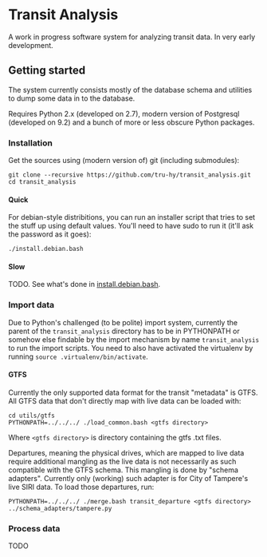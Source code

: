 # Transit Analysis

A work in progress software system for analyzing transit data.
In very early development.


## Getting started

The system currently consists mostly of the database
schema and utilities to dump some data in to the database.

Requires Python 2.x (developed on 2.7), modern version of Postgresql
(developed on 9.2) and a bunch of more or less obscure Python
packages.

### Installation

Get the sources using (modern version of) git (including submodules):

    git clone --recursive https://github.com/tru-hy/transit_analysis.git
    cd transit_analysis

#### Quick

For debian-style distribitions, you can run an installer script that
tries to set the stuff up using default values. You'll need to have
sudo to run it (it'll ask the password as it goes):
   
    ./install.debian.bash



#### Slow

TODO. See what's done in [install.debian.bash](install.debian.bash).

### Import data

Due to Python's challenged (to be polite) import system, currently
the parent of the `transit_analysis` directory has to be in PYTHONPATH
or somehow else findable by the import mechanism by name `transit_analysis`
to run the import scripts. You need to also have activated the virtualenv
by running `source .virtualenv/bin/activate`.

#### GTFS

Currently the only supported data format for the transit "metadata" is GTFS.
All GTFS data that don't directly map with live data can be loaded with:

    cd utils/gtfs
    PYTHONPATH=../../../ ./load_common.bash <gtfs directory>

Where `<gtfs directory>` is directory containing the gtfs .txt files.

Departures, meaning the physical drives, which are mapped to live
data require additional mangling as the live data is not necessarily
as such compatible with the GTFS schema. This mangling is done by
"schema adapters". Currently only (working) such adapter is for
City of Tampere's live SIRI data. To load those departures, run:

    PYTHONPATH=../../../ ./merge.bash transit_departure <gtfs directory> ../schema_adapters/tampere.py

### Process data

TODO
